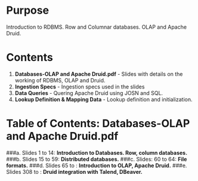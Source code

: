 # Purpose
Introduction to RDBMS. Row and Columnar databases. OLAP and Apache Druid.

# Contents
1. **Databases-OLAP and Apache Druid.pdf** - Slides with details on the working of RDBMS, OLAP and Druid.
2. **Ingestion Specs** - Ingestion specs used in the slides
3. **Data Queries** - Quering Apache Druid using JOSN and SQL.
4. **Lookup Definition & Mapping Data** - Lookup definition and initialization.

# Table of Contents: Databases-OLAP and Apache Druid.pdf
###a. Slides 1 to 14: **Introduction to Databases. Row, column databases.**
###b. Slides 15 to 59: **Distributed databases.**
###c. Slides: 60 to 64: **File formats.**
###d. Slides 65 to <end>: **Introduction to OLAP, Apache Druid.**
###e. Slides 308 to <end>: **Druid integration with Talend, DBeaver.**


